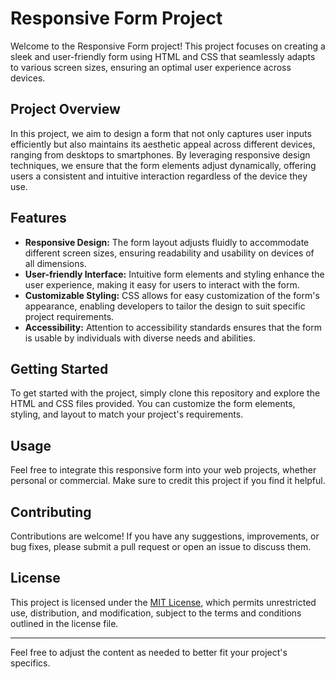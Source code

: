 
# Responsive Form Project

Welcome to the Responsive Form project! This project focuses on creating a sleek and user-friendly form using HTML and CSS that seamlessly adapts to various screen sizes, ensuring an optimal user experience across devices.

## Project Overview

In this project, we aim to design a form that not only captures user inputs efficiently but also maintains its aesthetic appeal across different devices, ranging from desktops to smartphones. By leveraging responsive design techniques, we ensure that the form elements adjust dynamically, offering users a consistent and intuitive interaction regardless of the device they use.

## Features

- **Responsive Design:** The form layout adjusts fluidly to accommodate different screen sizes, ensuring readability and usability on devices of all dimensions.
- **User-friendly Interface:** Intuitive form elements and styling enhance the user experience, making it easy for users to interact with the form.
- **Customizable Styling:** CSS allows for easy customization of the form's appearance, enabling developers to tailor the design to suit specific project requirements.
- **Accessibility:** Attention to accessibility standards ensures that the form is usable by individuals with diverse needs and abilities.

## Getting Started

To get started with the project, simply clone this repository and explore the HTML and CSS files provided. You can customize the form elements, styling, and layout to match your project's requirements.

## Usage

Feel free to integrate this responsive form into your web projects, whether personal or commercial. Make sure to credit this project if you find it helpful.

## Contributing

Contributions are welcome! If you have any suggestions, improvements, or bug fixes, please submit a pull request or open an issue to discuss them.

## License

This project is licensed under the [MIT License](LICENSE), which permits unrestricted use, distribution, and modification, subject to the terms and conditions outlined in the license file.

---

Feel free to adjust the content as needed to better fit your project's specifics.